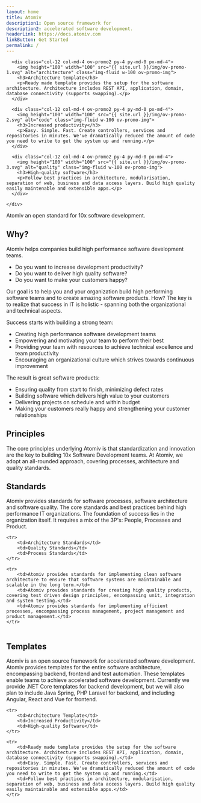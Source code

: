 ```yaml
---
layout: home
title: Atomiv
description1: Open source framework for
description2: accelerated software development.
headerLink: https://docs.atomiv.com
linkButton: Get Started
permalink: /
---
```


<!-- Promo -->
<article class="ov-promo">
  <div class="container text-center">
    <div class="row ov-promo-row">

      <div class="col-12 col-md-4 ov-promo2 py-4 py-md-0 px-md-4">
        <img height="100" width="100" src="{{ site.url }}/img/ov-promo-1.svg" alt="architecture" class="img-fluid w-100 ov-promo-img">
        <h3>Architecture template</h3>
        <p>Ready made template provides the setup for the software architecture. Architecture includes REST API, application, domain, database connectivity (supports swapping).</p>
      </div>

      <div class="col-12 col-md-4 ov-promo2 py-4 py-md-0 px-md-4">
        <img height="100" width="100" src="{{ site.url }}/img/ov-promo-2.svg" alt="code" class="img-fluid w-100 ov-promo-img">
        <h3>Increased productivity</h3>
        <p>Easy. Simple. Fast. Create controllers, services and repositories in minutes. We've dramatically reduced the amount of code you need to write to get the system up and running.</p>
      </div>

      <div class="col-12 col-md-4 ov-promo2 py-4 py-md-0 px-md-4">
        <img height="100" width="100" src="{{ site.url }}/img/ov-promo-3.svg" alt="quality" class="img-fluid w-100 ov-promo-img">
        <h3>High-quality software</h3>
        <p>Follow best practices in architecture, modularisation, separation of web, business and data access layers. Build high quality easily maintenable and extensible apps.</p>
      </div>

    </div>

    
  </div> 
</article>


Atomiv an open standard for 10x software development.

## Why?

Atomiv helps companies build high performance software development teams.

* Do you want to increase development productivity?
* Do you want to deliver high quality software?
* Do you want to make your customers happy?

Our goal is to help you and your organization build high performing software teams and to create amazing software products. How? The key is to realize that success in IT is holistic - spanning both the organizational and technical aspects.

Success starts with building a strong team:

* Creating high performance software development teams
* Empowering and motivating your team to perform their best
* Providing your team with resources to achieve technical excellence and team productivity
* Encouraging an organizational culture which strives towards continuous improvement

The result is great software products:

* Ensuring quality from start to finish, minimizing defect rates
* Building software which delivers high value to your customers
* Delivering projects on schedule and within budget
* Making your customers really happy and strengthening your customer relationships


## Principles

The core principles underlying Atomiv is that standardization and innovation are the key to building 10x Software Development teams. At Atomiv, we adopt an all-rounded approach, covering processes, architecture and quality standards.

## Standards

Atomiv provides standards for software processes, software architecture and software quality. The core standards and best practices behind high performance IT organizations. The foundation of success lies in the organization itself. It requires a mix of the 3P's: People, Processes and Product.

<table>

	<tr>
		<td>Architecture Standards</td>
		<td>Quality Standards</td>
		<td>Process Standards</td>
	</tr>

	<tr>
		<td>Atomiv provides standards for implementing clean software architecture to ensure that software systems are maintainable and scalable in the long term.</td>
		<td>Atomiv provides standards for creating high quality products, covering test driven design principles, encompassing unit, integration and system testing.</td>
		<td>Atomiv provides standards for implementing efficient processes, encompassing process management, project management and product management.</td>
	</tr>

</table>

<!-- TODO: Insert links from headings to navbar: Architecture, Quality, Process -->

## Templates

Atomiv is an open source framework for accelerated software development. Atomiv provides templates for the entire software architecture, encompassing backend, frontend and test automation. These templates enable teams to achieve accelerated software development. Currently we provide .NET Core templates for backend development, but we will also plan to include Java Spring, PHP Laravel for backend, and including Angular, React and Vue for frontend.

<table>

	<tr>
		<td>Architecture Template</td>
		<td>Increased Productivity</td>
		<td>High-quality Software</td>
	</tr>

	<tr>
		<td>Ready made template provides the setup for the software architecture. Architecture includes REST API, application, domain, database connectivity (supports swapping).</td>
		<td>Easy. Simple. Fast. Create controllers, services and repositories in minutes. We've dramatically reduced the amount of code you need to write to get the system up and running.</td>
		<td>Follow best practices in architecture, modularisation, separation of web, business and data access layers. Build high quality easily maintainable and extensible apps.</td>
	</tr>

</table>

<!-- TODO: VC: Link to Docs for Getting started page -->


<!-- TODO: VC: DELETE -->

<!--

<h2>Recent Articles</h2>

<ul>

{% for post in site.posts reversed %}
<li><a href="{{ site.url }}{{ post.url }}">{{ post.title }}</a></li>
{% endfor %}

</ul>

-->